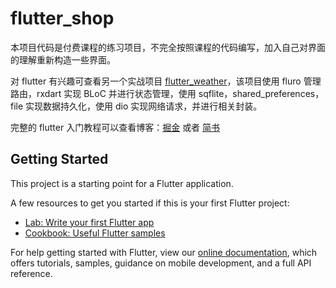 # flutter_shop

本项目代码是付费课程的练习项目，不完全按照课程的代码编写，加入自己对界面的理解重新构造一些界面。

对 flutter 有兴趣可查看另一个实战项目 [flutter_weather](https://github.com/kukyxs/flutter_weather)，该项目使用 fluro 管理路由，rxdart 实现 BLoC 并进行状态管理，使用 sqflite，shared_preferences，file 实现数据持久化，使用 dio 实现网络请求，并进行相关封装。

完整的 flutter 入门教程可以查看博客：[掘金](https://juejin.im/user/588719c72f301e0069a581f7/posts) 或者 [简书](https://www.jianshu.com/nb/34950817)

## Getting Started

This project is a starting point for a Flutter application.

A few resources to get you started if this is your first Flutter project:

- [Lab: Write your first Flutter app](https://flutter.io/docs/get-started/codelab)
- [Cookbook: Useful Flutter samples](https://flutter.io/docs/cookbook)

For help getting started with Flutter, view our 
[online documentation](https://flutter.io/docs), which offers tutorials, 
samples, guidance on mobile development, and a full API reference.
